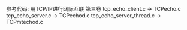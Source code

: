 参考代码: 用TCP/IP进行网际互联 第三卷
tcp_echo_client.c -> TCPecho.c
tcp_echo_server.c -> TCPechod.c
tcp_echo_server_thread.c -> TCPmtechod.c
